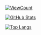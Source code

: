 <!---
DubiumEkb/DubiumEkb is a ✨ special ✨ repository because its `README.md` (this file) appears on your GitHub profile.
You can click the Preview link to take a look at your changes.
--->

[![ViewCount](https://views.whatilearened.today/views/github/DubiumEkb/DubiumEkb.svg?cache=remove)](#)

[![GitHub Stats](https://github-readme-stats.vercel.app/api?username=DubiumEkb&show_icons=true&include_all_commits=true&count_private=true&theme=radical&custom_title=DubiumEkb%27s%20GitHub%20Stats)](https://github.com/DubiumEkb)

[![Top Langs](https://github-readme-stats.vercel.app/api/top-langs/?username=DubiumEkb&layout=compact&theme=radical)](https://github.com/DubiumEkb/github-readme-stats)
